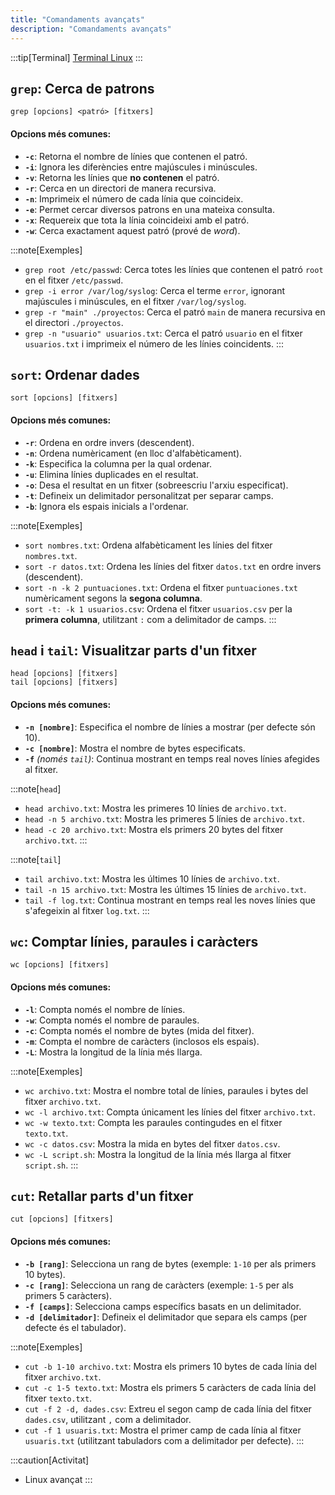 ```yaml
---
title: "Comandaments avançats"
description: "Comandaments avançats"
---
```


:::tip[Terminal]
[Terminal Linux](https://terminaldelinux.com/terminal/)
:::

## **`grep`: Cerca de patrons**

`grep [opcions] <patró> [fitxers]`

#### **Opcions més comunes:**
- **`-c`**: Retorna el nombre de línies que contenen el patró.
- **`-i`**: Ignora les diferències entre majúscules i minúscules.
- **`-v`**: Retorna les línies que **no contenen** el patró.
- **`-r`**: Cerca en un directori de manera recursiva.
- **`-n`**: Imprimeix el número de cada línia que coincideix.
- **`-e`**: Permet cercar diversos patrons en una mateixa consulta.
- **`-x`**: Requereix que tota la línia coincideixi amb el patró.
- **`-w`**: Cerca exactament aquest patró (prové de *word*).

:::note[Exemples]
- `grep root /etc/passwd`: Cerca totes les línies que contenen el patró `root` en el fitxer `/etc/passwd`.
- `grep -i error /var/log/syslog`: Cerca el terme `error`, ignorant majúscules i minúscules, en el fitxer `/var/log/syslog`.
- `grep -r "main" ./proyectos`: Cerca el patró `main` de manera recursiva en el directori `./proyectos`.
- `grep -n "usuario" usuarios.txt`: Cerca el patró `usuario` en el fitxer `usuarios.txt` i imprimeix el número de les línies coincidents.
:::

## **`sort`: Ordenar dades**

`sort [opcions] [fitxers]`

#### **Opcions més comunes:**
- **`-r`**: Ordena en ordre invers (descendent).
- **`-n`**: Ordena numèricament (en lloc d'alfabèticament).
- **`-k`**: Especifica la columna per la qual ordenar.
- **`-u`**: Elimina línies duplicades en el resultat.
- **`-o`**: Desa el resultat en un fitxer (sobreescriu l'arxiu especificat).
- **`-t`**: Defineix un delimitador personalitzat per separar camps.
- **`-b`**: Ignora els espais inicials a l'ordenar.

:::note[Exemples]
- `sort nombres.txt`: Ordena alfabèticament les línies del fitxer `nombres.txt`.
- `sort -r datos.txt`: Ordena les línies del fitxer `datos.txt` en ordre invers (descendent).
- `sort -n -k 2 puntuaciones.txt`: Ordena el fitxer `puntuaciones.txt` numèricament segons la **segona columna**.
- `sort -t: -k 1 usuarios.csv`: Ordena el fitxer `usuarios.csv` per la **primera columna**, utilitzant `:` com a delimitador de camps.
:::

## **`head` i `tail`: Visualitzar parts d'un fitxer**

`head [opcions] [fitxers]`  
`tail [opcions] [fitxers]`

#### **Opcions més comunes:**
- **`-n [nombre]`**: Especifica el nombre de línies a mostrar (per defecte són 10).
- **`-c [nombre]`**: Mostra el nombre de bytes especificats.
- **`-f`** *(només `tail`)*: Continua mostrant en temps real noves línies afegides al fitxer.

:::note[`head`]
- `head archivo.txt`: Mostra les primeres 10 línies de `archivo.txt`.
- `head -n 5 archivo.txt`: Mostra les primeres 5 línies de `archivo.txt`.
- `head -c 20 archivo.txt`: Mostra els primers 20 bytes del fitxer `archivo.txt`.
:::

:::note[`tail`]
- `tail archivo.txt`: Mostra les últimes 10 línies de `archivo.txt`.
- `tail -n 15 archivo.txt`: Mostra les últimes 15 línies de `archivo.txt`.
- `tail -f log.txt`: Continua mostrant en temps real les noves línies que s'afegeixin al fitxer `log.txt`.
:::

## **`wc`: Comptar línies, paraules i caràcters**

`wc [opcions] [fitxers]`

#### **Opcions més comunes:**
- **`-l`**: Compta només el nombre de línies.
- **`-w`**: Compta només el nombre de paraules.
- **`-c`**: Compta només el nombre de bytes (mida del fitxer).
- **`-m`**: Compta el nombre de caràcters (inclosos els espais).
- **`-L`**: Mostra la longitud de la línia més llarga.

:::note[Exemples]
- `wc archivo.txt`: Mostra el nombre total de línies, paraules i bytes del fitxer `archivo.txt`.
- `wc -l archivo.txt`: Compta únicament les línies del fitxer `archivo.txt`.
- `wc -w texto.txt`: Compta les paraules contingudes en el fitxer `texto.txt`.
- `wc -c datos.csv`: Mostra la mida en bytes del fitxer `datos.csv`.
- `wc -L script.sh`: Mostra la longitud de la línia més llarga al fitxer `script.sh`.
:::

## **`cut`: Retallar parts d'un fitxer**

`cut [opcions] [fitxers]`

#### **Opcions més comunes:**
- **`-b [rang]`**: Selecciona un rang de bytes (exemple: `1-10` per als primers 10 bytes).
- **`-c [rang]`**: Selecciona un rang de caràcters (exemple: `1-5` per als primers 5 caràcters).
- **`-f [camps]`**: Selecciona camps específics basats en un delimitador.
- **`-d [delimitador]`**: Defineix el delimitador que separa els camps (per defecte és el tabulador).

:::note[Exemples]
- `cut -b 1-10 archivo.txt`: Mostra els primers 10 bytes de cada línia del fitxer `archivo.txt`.
- `cut -c 1-5 texto.txt`: Mostra els primers 5 caràcters de cada línia del fitxer `texto.txt`.
- `cut -f 2 -d, dades.csv`: Extreu el segon camp de cada línia del fitxer `dades.csv`, utilitzant `,` com a delimitador.
- `cut -f 1 usuaris.txt`: Mostra el primer camp de cada línia al fitxer `usuaris.txt` (utilitzant tabuladors com a delimitador per defecte).
:::

:::caution[Activitat]
- Linux avançat
:::